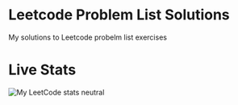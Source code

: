 # Leetcode Problem List Solutions
My solutions to Leetcode probelm list exercises

# Live Stats
![My LeetCode stats neutral](https://leetcode-badge-sage.vercel.app/badge/aishsgh?theme=dark&bgColor=282828)

